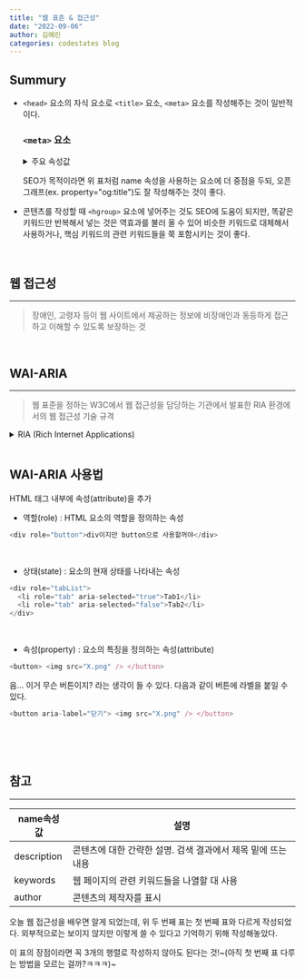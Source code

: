```yaml
---
title: "웹 표준 & 접근성"
date: "2022-09-06"
author: 김예린
categories: codestates blog
---
```


## Summury

* `<head>` 요소의 자식 요소로 `<title>` 요소, `<meta>` 요소를 작성해주는 것이 일반적이다.

    ### `<meta>` 요소

    <details>
    <summary>주요 속성값</summary>
    <div markdown="1">       
    <br>
    <!-- <caption>아코디언처럼 하려면 이렇게 표 작성해야함. 그게 아니라면 맨 아래처럼 작성</caption> -->

    |name 속성값|설명||
    |------|---|---|
    |description|콘텐츠에 대한 간략한 설명. 검색 결과에서 제목 밑에 뜨는 내용.|
    |keywords|웹 페이지의 관련 키워드들을 나열할 때 사용.|
    |author|콘텐츠의 제작자를 표시.|

    <br>
    </div>
    </details>

    SEO가 목적이라면 위 표처럼 name 속성을 사용하는 <meta> 요소에 더 중점을 두되, 오픈 그래프(ex. property="og:title")도 잘 작성해주는 것이 좋다.

* 콘텐츠를 작성할 때 `<hgroup>` 요소에 넣어주는 것도 SEO에 도움이 되지만, 똑같은 키워드만 반복해서 넣는 것은 역효과를 불러 올 수 있어 비슷한 키워드로 대체해서 사용하거나, 핵심 키워드의 관련 키워드들을 쭉 포함시키는 것이 좋다.

<br>

## 웹 접근성
---

> 장애인, 고령자 등이 웹 사이트에서 제공하는 정보에 비장애인과 동등하게 접근하고 이해할 수 있도록 보장하는 것

<br>

## WAI-ARIA
---

> 웹 표준을 정하는 W3C에서 웹 접근성을 담당하는 기관에서 발표한 RIA 환경에서의 웹 접근성 기술 규격

<details>
<summary>RIA (Rich Internet Applications)</summary>
<div markdown="1">       
<br>

따로 프로그램을 설치하지 않아도 웹 브라우저를 통해 사용할 수 있는 편리성 + 프로그램을 직접 설치해서 사용하는 것처럼 빠른 반응의 사용자 인터페이스를 동시에 가지는 웹 애플리케이션. SPA를 의미하는 경우가 많다.

<br>
</div>
</details>

<br>

## WAI-ARIA 사용법

 HTML 태그 내부에 속성(attribute)을 추가

* 역할(role) : HTML 요소의 역할을 정의하는 속성

```js
<div role="button">div이지만 button으로 사용할꺼야</div>
```
<br>

* 상태(state) : 요소의 현재 상태를 나타내는 속성

```js
<div role="tabList">
  <li role="tab" aria-selected="true">Tab1</li>
  <li role="tab" aria-selected="false">Tab2</li>
</div>
```
<br>

* 속성(property) : 요소의 특징을 정의하는 속성(attribute)

```js
<button> <img src="X.png" /> </button>
```

음... 이거 무슨 버튼이지? 라는 생각이 들 수 있다. 다음과 같이 버튼에 라벨을 붙일 수 있다. 

```js
<button aria-label="닫기"> <img src="X.png" /> </button>
```
<br>
<br>
<br>

## 참고
---

<table>
    <!-- <caption>바밤바 시리즈</caption> -->
    <thead>
        <tr>
            <th id="A">name속성값</th>
            <th id="B">설명</th>
        </tr>
        </thead>
    <tbody>
        <tr>
            <td id="a">description</td>
            <td headers="B a">콘텐츠에 대한 간략한 설명. 검색 결과에서 제목 밑에 뜨는 내용</td>
        </tr>
        <tr>
            <td id="b">keywords</td>
            <td headers="B b">웹 페이지의 관련 키워드들을 나열할 대 사용</td>
        </tr>
        <tr>
            <td id="c">author</td>
            <td headers="B c">콘텐츠의 제작자를 표시</td>
        </tr>
    </tbody>
</table>

오늘 웹 접근성을 배우면 알게 되었는데, 위 두 번째 표는 첫 번째 표와 다르게 작성되었다. 외부적으로는 보이지 않지만 이렇게 쓸 수 있다고 기억하기 위해 작성해놓았다. 

이 표의 장점이라면 꼭 3개의 행렬로 작성하지 않아도 된다는 것!~(아직 첫 번째 표 다루는 방법을 모르는 걸까?ㅋㅋㅋ)~ 